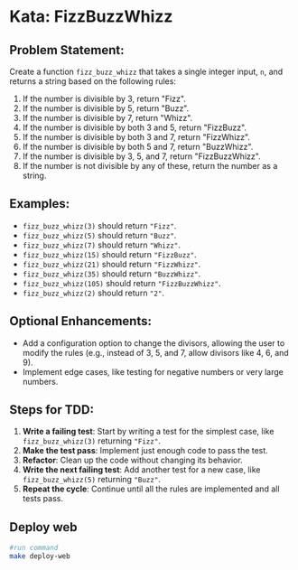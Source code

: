 # Kata: FizzBuzzWhizz

## Problem Statement:

Create a function `fizz_buzz_whizz` that takes a single integer input, `n`, and returns a string based on the following rules:

1. If the number is divisible by 3, return "Fizz".
2. If the number is divisible by 5, return "Buzz".
3. If the number is divisible by 7, return "Whizz".
4. If the number is divisible by both 3 and 5, return "FizzBuzz".
5. If the number is divisible by both 3 and 7, return "FizzWhizz".
6. If the number is divisible by both 5 and 7, return "BuzzWhizz".
7. If the number is divisible by 3, 5, and 7, return "FizzBuzzWhizz".
8. If the number is not divisible by any of these, return the number as a string.

## Examples:
- `fizz_buzz_whizz(3)` should return `"Fizz"`.
- `fizz_buzz_whizz(5)` should return `"Buzz"`.
- `fizz_buzz_whizz(7)` should return `"Whizz"`.
- `fizz_buzz_whizz(15)` should return `"FizzBuzz"`.
- `fizz_buzz_whizz(21)` should return `"FizzWhizz"`.
- `fizz_buzz_whizz(35)` should return `"BuzzWhizz"`.
- `fizz_buzz_whizz(105)` should return `"FizzBuzzWhizz"`.
- `fizz_buzz_whizz(2)` should return `"2"`.

## Optional Enhancements:
- Add a configuration option to change the divisors, allowing the user to modify the rules (e.g., instead of 3, 5, and 7, allow divisors like 4, 6, and 9).
- Implement edge cases, like testing for negative numbers or very large numbers.

## Steps for TDD:

1. **Write a failing test**: Start by writing a test for the simplest case, like `fizz_buzz_whizz(3)` returning `"Fizz"`.
2. **Make the test pass**: Implement just enough code to pass the test.
3. **Refactor**: Clean up the code without changing its behavior.
4. **Write the next failing test**: Add another test for a new case, like `fizz_buzz_whizz(5)` returning `"Buzz"`.
5. **Repeat the cycle**: Continue until all the rules are implemented and all tests pass.


## Deploy web
```bash
#run command
make deploy-web
